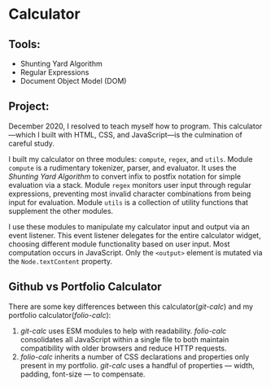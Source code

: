 # Calculator

## Tools:
- Shunting Yard Algorithm
- Regular Expressions
- Document Object Model (DOM)

## Project:
December 2020, I resolved to teach myself how to program. This calculator—which I built with HTML, CSS, and JavaScript—is the culmination of careful study.

I built my calculator on three modules: `compute`, `regex`, and `utils`. Module `compute` is a rudimentary tokenizer, parser, and evaluator. It uses the *Shunting Yard Algorithm* to convert infix to postfix notation for simple evaluation via a stack. Module `regex` monitors user input through regular expressions, preventing most invalid character combinations from being input for evaluation. Module `utils` is a collection of utility functions that supplement the other modules.

I use these modules to manipulate my calculator input and output via an event listener. This event listener delegates for the entire calculator widget, choosing different module functionality based on user input. Most computation occurs in JavaScript. Only the `<output>` element is mutated via the `Node.textContent` property.

## Github vs Portfolio Calculator
There are some key differences between this calculator(*git-calc*) and my portfolio calculator(*folio-calc*):
1. *git-calc* uses ESM modules to help with readability. *folio-calc* consolidates all JavaScript within a single file to both maintain compatibility with older browsers and reduce HTTP requests.
2. *folio-calc* inherits a number of CSS declarations and properties only present in my portfolio. *git-calc* uses a handful of properties — width, padding, font-size — to compensate.
